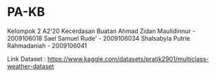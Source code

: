 # PA-KB
Kelompok 2 A2'20 Kecerdasan Buatan
Ahmad Zidan Maulidinnur - 2009106018
Sael Samuel Rude' - 2009106034
Shalsabyla Putrie Rahmadaniah - 2009106041

Link Dataset : https://www.kaggle.com/datasets/pratik2901/multiclass-weather-dataset
